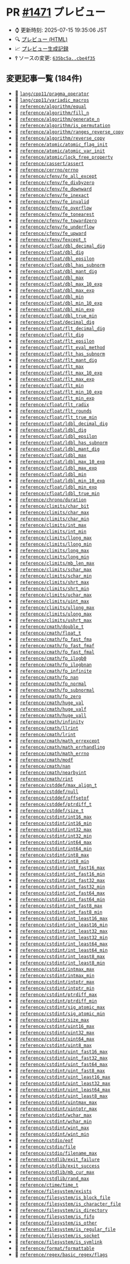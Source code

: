 # PR [\#1471](https://github.com/cpprefjp/site/pull/1471) プレビュー
- &#x231a; 更新時刻: 2025-07-15 19:35:06 JST
- &#x1f50d; [プレビュー (HTML)](https://cpprefjp.github.io/site/gen/pull/1471)
- &#x1f4c8; [プレビュー生成記録](https://github.com/cpprefjp/site/actions?query=event%3Apull_request_target+branch%3Afix-define-style)
- **&#x2AEF;** ソースの変更: [`635bc5a..cbe4f35`](https://github.com/cpprefjp/site/compare/635bc5a02c219ba0434326b9855e11daa37f6697..cbe4f356601c0cd5cd97d5239179914927df9354)

## 変更記事一覧 (184件)

- &#x1f4dd; [`lang/cpp11/pragma_operator`](https://cpprefjp.github.io/site/gen/pull/1471/lang/cpp11/pragma_operator.html)
- &#x1f4dd; [`lang/cpp11/variadic_macros`](https://cpprefjp.github.io/site/gen/pull/1471/lang/cpp11/variadic_macros.html)
- &#x1f4dd; [`reference/algorithm/equal`](https://cpprefjp.github.io/site/gen/pull/1471/reference/algorithm/equal.html)
- &#x1f4dd; [`reference/algorithm/fill_n`](https://cpprefjp.github.io/site/gen/pull/1471/reference/algorithm/fill_n.html)
- &#x1f4dd; [`reference/algorithm/generate_n`](https://cpprefjp.github.io/site/gen/pull/1471/reference/algorithm/generate_n.html)
- &#x1f4dd; [`reference/algorithm/is_permutation`](https://cpprefjp.github.io/site/gen/pull/1471/reference/algorithm/is_permutation.html)
- &#x1f4dd; [`reference/algorithm/ranges_reverse_copy`](https://cpprefjp.github.io/site/gen/pull/1471/reference/algorithm/ranges_reverse_copy.html)
- &#x1f4dd; [`reference/algorithm/reverse_copy`](https://cpprefjp.github.io/site/gen/pull/1471/reference/algorithm/reverse_copy.html)
- &#x1f4dd; [`reference/atomic/atomic_flag_init`](https://cpprefjp.github.io/site/gen/pull/1471/reference/atomic/atomic_flag_init.html)
- &#x1f4dd; [`reference/atomic/atomic_var_init`](https://cpprefjp.github.io/site/gen/pull/1471/reference/atomic/atomic_var_init.html)
- &#x1f4dd; [`reference/atomic/lock_free_property`](https://cpprefjp.github.io/site/gen/pull/1471/reference/atomic/lock_free_property.html)
- &#x1f4dd; [`reference/cassert/assert`](https://cpprefjp.github.io/site/gen/pull/1471/reference/cassert/assert.html)
- &#x1f4dd; [`reference/cerrno/errno`](https://cpprefjp.github.io/site/gen/pull/1471/reference/cerrno/errno.html)
- &#x1f4dd; [`reference/cfenv/fe_all_except`](https://cpprefjp.github.io/site/gen/pull/1471/reference/cfenv/fe_all_except.html)
- &#x1f4dd; [`reference/cfenv/fe_divbyzero`](https://cpprefjp.github.io/site/gen/pull/1471/reference/cfenv/fe_divbyzero.html)
- &#x1f4dd; [`reference/cfenv/fe_downward`](https://cpprefjp.github.io/site/gen/pull/1471/reference/cfenv/fe_downward.html)
- &#x1f4dd; [`reference/cfenv/fe_inexact`](https://cpprefjp.github.io/site/gen/pull/1471/reference/cfenv/fe_inexact.html)
- &#x1f4dd; [`reference/cfenv/fe_invalid`](https://cpprefjp.github.io/site/gen/pull/1471/reference/cfenv/fe_invalid.html)
- &#x1f4dd; [`reference/cfenv/fe_overflow`](https://cpprefjp.github.io/site/gen/pull/1471/reference/cfenv/fe_overflow.html)
- &#x1f4dd; [`reference/cfenv/fe_tonearest`](https://cpprefjp.github.io/site/gen/pull/1471/reference/cfenv/fe_tonearest.html)
- &#x1f4dd; [`reference/cfenv/fe_towardzero`](https://cpprefjp.github.io/site/gen/pull/1471/reference/cfenv/fe_towardzero.html)
- &#x1f4dd; [`reference/cfenv/fe_underflow`](https://cpprefjp.github.io/site/gen/pull/1471/reference/cfenv/fe_underflow.html)
- &#x1f4dd; [`reference/cfenv/fe_upward`](https://cpprefjp.github.io/site/gen/pull/1471/reference/cfenv/fe_upward.html)
- &#x1f4dd; [`reference/cfenv/fexcept_t`](https://cpprefjp.github.io/site/gen/pull/1471/reference/cfenv/fexcept_t.html)
- &#x1f4dd; [`reference/cfloat/dbl_decimal_dig`](https://cpprefjp.github.io/site/gen/pull/1471/reference/cfloat/dbl_decimal_dig.html)
- &#x1f4dd; [`reference/cfloat/dbl_dig`](https://cpprefjp.github.io/site/gen/pull/1471/reference/cfloat/dbl_dig.html)
- &#x1f4dd; [`reference/cfloat/dbl_epsilon`](https://cpprefjp.github.io/site/gen/pull/1471/reference/cfloat/dbl_epsilon.html)
- &#x1f4dd; [`reference/cfloat/dbl_has_subnorm`](https://cpprefjp.github.io/site/gen/pull/1471/reference/cfloat/dbl_has_subnorm.html)
- &#x1f4dd; [`reference/cfloat/dbl_mant_dig`](https://cpprefjp.github.io/site/gen/pull/1471/reference/cfloat/dbl_mant_dig.html)
- &#x1f4dd; [`reference/cfloat/dbl_max`](https://cpprefjp.github.io/site/gen/pull/1471/reference/cfloat/dbl_max.html)
- &#x1f4dd; [`reference/cfloat/dbl_max_10_exp`](https://cpprefjp.github.io/site/gen/pull/1471/reference/cfloat/dbl_max_10_exp.html)
- &#x1f4dd; [`reference/cfloat/dbl_max_exp`](https://cpprefjp.github.io/site/gen/pull/1471/reference/cfloat/dbl_max_exp.html)
- &#x1f4dd; [`reference/cfloat/dbl_min`](https://cpprefjp.github.io/site/gen/pull/1471/reference/cfloat/dbl_min.html)
- &#x1f4dd; [`reference/cfloat/dbl_min_10_exp`](https://cpprefjp.github.io/site/gen/pull/1471/reference/cfloat/dbl_min_10_exp.html)
- &#x1f4dd; [`reference/cfloat/dbl_min_exp`](https://cpprefjp.github.io/site/gen/pull/1471/reference/cfloat/dbl_min_exp.html)
- &#x1f4dd; [`reference/cfloat/dbl_true_min`](https://cpprefjp.github.io/site/gen/pull/1471/reference/cfloat/dbl_true_min.html)
- &#x1f4dd; [`reference/cfloat/decimal_dig`](https://cpprefjp.github.io/site/gen/pull/1471/reference/cfloat/decimal_dig.html)
- &#x1f4dd; [`reference/cfloat/flt_decimal_dig`](https://cpprefjp.github.io/site/gen/pull/1471/reference/cfloat/flt_decimal_dig.html)
- &#x1f4dd; [`reference/cfloat/flt_dig`](https://cpprefjp.github.io/site/gen/pull/1471/reference/cfloat/flt_dig.html)
- &#x1f4dd; [`reference/cfloat/flt_epsilon`](https://cpprefjp.github.io/site/gen/pull/1471/reference/cfloat/flt_epsilon.html)
- &#x1f4dd; [`reference/cfloat/flt_eval_method`](https://cpprefjp.github.io/site/gen/pull/1471/reference/cfloat/flt_eval_method.html)
- &#x1f4dd; [`reference/cfloat/flt_has_subnorm`](https://cpprefjp.github.io/site/gen/pull/1471/reference/cfloat/flt_has_subnorm.html)
- &#x1f4dd; [`reference/cfloat/flt_mant_dig`](https://cpprefjp.github.io/site/gen/pull/1471/reference/cfloat/flt_mant_dig.html)
- &#x1f4dd; [`reference/cfloat/flt_max`](https://cpprefjp.github.io/site/gen/pull/1471/reference/cfloat/flt_max.html)
- &#x1f4dd; [`reference/cfloat/flt_max_10_exp`](https://cpprefjp.github.io/site/gen/pull/1471/reference/cfloat/flt_max_10_exp.html)
- &#x1f4dd; [`reference/cfloat/flt_max_exp`](https://cpprefjp.github.io/site/gen/pull/1471/reference/cfloat/flt_max_exp.html)
- &#x1f4dd; [`reference/cfloat/flt_min`](https://cpprefjp.github.io/site/gen/pull/1471/reference/cfloat/flt_min.html)
- &#x1f4dd; [`reference/cfloat/flt_min_10_exp`](https://cpprefjp.github.io/site/gen/pull/1471/reference/cfloat/flt_min_10_exp.html)
- &#x1f4dd; [`reference/cfloat/flt_min_exp`](https://cpprefjp.github.io/site/gen/pull/1471/reference/cfloat/flt_min_exp.html)
- &#x1f4dd; [`reference/cfloat/flt_radix`](https://cpprefjp.github.io/site/gen/pull/1471/reference/cfloat/flt_radix.html)
- &#x1f4dd; [`reference/cfloat/flt_rounds`](https://cpprefjp.github.io/site/gen/pull/1471/reference/cfloat/flt_rounds.html)
- &#x1f4dd; [`reference/cfloat/flt_true_min`](https://cpprefjp.github.io/site/gen/pull/1471/reference/cfloat/flt_true_min.html)
- &#x1f4dd; [`reference/cfloat/ldbl_decimal_dig`](https://cpprefjp.github.io/site/gen/pull/1471/reference/cfloat/ldbl_decimal_dig.html)
- &#x1f4dd; [`reference/cfloat/ldbl_dig`](https://cpprefjp.github.io/site/gen/pull/1471/reference/cfloat/ldbl_dig.html)
- &#x1f4dd; [`reference/cfloat/ldbl_epsilon`](https://cpprefjp.github.io/site/gen/pull/1471/reference/cfloat/ldbl_epsilon.html)
- &#x1f4dd; [`reference/cfloat/ldbl_has_subnorm`](https://cpprefjp.github.io/site/gen/pull/1471/reference/cfloat/ldbl_has_subnorm.html)
- &#x1f4dd; [`reference/cfloat/ldbl_mant_dig`](https://cpprefjp.github.io/site/gen/pull/1471/reference/cfloat/ldbl_mant_dig.html)
- &#x1f4dd; [`reference/cfloat/ldbl_max`](https://cpprefjp.github.io/site/gen/pull/1471/reference/cfloat/ldbl_max.html)
- &#x1f4dd; [`reference/cfloat/ldbl_max_10_exp`](https://cpprefjp.github.io/site/gen/pull/1471/reference/cfloat/ldbl_max_10_exp.html)
- &#x1f4dd; [`reference/cfloat/ldbl_max_exp`](https://cpprefjp.github.io/site/gen/pull/1471/reference/cfloat/ldbl_max_exp.html)
- &#x1f4dd; [`reference/cfloat/ldbl_min`](https://cpprefjp.github.io/site/gen/pull/1471/reference/cfloat/ldbl_min.html)
- &#x1f4dd; [`reference/cfloat/ldbl_min_10_exp`](https://cpprefjp.github.io/site/gen/pull/1471/reference/cfloat/ldbl_min_10_exp.html)
- &#x1f4dd; [`reference/cfloat/ldbl_min_exp`](https://cpprefjp.github.io/site/gen/pull/1471/reference/cfloat/ldbl_min_exp.html)
- &#x1f4dd; [`reference/cfloat/ldbl_true_min`](https://cpprefjp.github.io/site/gen/pull/1471/reference/cfloat/ldbl_true_min.html)
- &#x1f4dd; [`reference/chrono/duration`](https://cpprefjp.github.io/site/gen/pull/1471/reference/chrono/duration.html)
- &#x1f4dd; [`reference/climits/char_bit`](https://cpprefjp.github.io/site/gen/pull/1471/reference/climits/char_bit.html)
- &#x1f4dd; [`reference/climits/char_max`](https://cpprefjp.github.io/site/gen/pull/1471/reference/climits/char_max.html)
- &#x1f4dd; [`reference/climits/char_min`](https://cpprefjp.github.io/site/gen/pull/1471/reference/climits/char_min.html)
- &#x1f4dd; [`reference/climits/int_max`](https://cpprefjp.github.io/site/gen/pull/1471/reference/climits/int_max.html)
- &#x1f4dd; [`reference/climits/int_min`](https://cpprefjp.github.io/site/gen/pull/1471/reference/climits/int_min.html)
- &#x1f4dd; [`reference/climits/llong_max`](https://cpprefjp.github.io/site/gen/pull/1471/reference/climits/llong_max.html)
- &#x1f4dd; [`reference/climits/llong_min`](https://cpprefjp.github.io/site/gen/pull/1471/reference/climits/llong_min.html)
- &#x1f4dd; [`reference/climits/long_max`](https://cpprefjp.github.io/site/gen/pull/1471/reference/climits/long_max.html)
- &#x1f4dd; [`reference/climits/long_min`](https://cpprefjp.github.io/site/gen/pull/1471/reference/climits/long_min.html)
- &#x1f4dd; [`reference/climits/mb_len_max`](https://cpprefjp.github.io/site/gen/pull/1471/reference/climits/mb_len_max.html)
- &#x1f4dd; [`reference/climits/schar_max`](https://cpprefjp.github.io/site/gen/pull/1471/reference/climits/schar_max.html)
- &#x1f4dd; [`reference/climits/schar_min`](https://cpprefjp.github.io/site/gen/pull/1471/reference/climits/schar_min.html)
- &#x1f4dd; [`reference/climits/shrt_max`](https://cpprefjp.github.io/site/gen/pull/1471/reference/climits/shrt_max.html)
- &#x1f4dd; [`reference/climits/shrt_min`](https://cpprefjp.github.io/site/gen/pull/1471/reference/climits/shrt_min.html)
- &#x1f4dd; [`reference/climits/uchar_max`](https://cpprefjp.github.io/site/gen/pull/1471/reference/climits/uchar_max.html)
- &#x1f4dd; [`reference/climits/uint_max`](https://cpprefjp.github.io/site/gen/pull/1471/reference/climits/uint_max.html)
- &#x1f4dd; [`reference/climits/ullong_max`](https://cpprefjp.github.io/site/gen/pull/1471/reference/climits/ullong_max.html)
- &#x1f4dd; [`reference/climits/ulong_max`](https://cpprefjp.github.io/site/gen/pull/1471/reference/climits/ulong_max.html)
- &#x1f4dd; [`reference/climits/ushrt_max`](https://cpprefjp.github.io/site/gen/pull/1471/reference/climits/ushrt_max.html)
- &#x1f4dd; [`reference/cmath/double_t`](https://cpprefjp.github.io/site/gen/pull/1471/reference/cmath/double_t.html)
- &#x1f4dd; [`reference/cmath/float_t`](https://cpprefjp.github.io/site/gen/pull/1471/reference/cmath/float_t.html)
- &#x1f4dd; [`reference/cmath/fp_fast_fma`](https://cpprefjp.github.io/site/gen/pull/1471/reference/cmath/fp_fast_fma.html)
- &#x1f4dd; [`reference/cmath/fp_fast_fmaf`](https://cpprefjp.github.io/site/gen/pull/1471/reference/cmath/fp_fast_fmaf.html)
- &#x1f4dd; [`reference/cmath/fp_fast_fmal`](https://cpprefjp.github.io/site/gen/pull/1471/reference/cmath/fp_fast_fmal.html)
- &#x1f4dd; [`reference/cmath/fp_ilogb0`](https://cpprefjp.github.io/site/gen/pull/1471/reference/cmath/fp_ilogb0.html)
- &#x1f4dd; [`reference/cmath/fp_ilogbnan`](https://cpprefjp.github.io/site/gen/pull/1471/reference/cmath/fp_ilogbnan.html)
- &#x1f4dd; [`reference/cmath/fp_infinite`](https://cpprefjp.github.io/site/gen/pull/1471/reference/cmath/fp_infinite.html)
- &#x1f4dd; [`reference/cmath/fp_nan`](https://cpprefjp.github.io/site/gen/pull/1471/reference/cmath/fp_nan.html)
- &#x1f4dd; [`reference/cmath/fp_normal`](https://cpprefjp.github.io/site/gen/pull/1471/reference/cmath/fp_normal.html)
- &#x1f4dd; [`reference/cmath/fp_subnormal`](https://cpprefjp.github.io/site/gen/pull/1471/reference/cmath/fp_subnormal.html)
- &#x1f4dd; [`reference/cmath/fp_zero`](https://cpprefjp.github.io/site/gen/pull/1471/reference/cmath/fp_zero.html)
- &#x1f4dd; [`reference/cmath/huge_val`](https://cpprefjp.github.io/site/gen/pull/1471/reference/cmath/huge_val.html)
- &#x1f4dd; [`reference/cmath/huge_valf`](https://cpprefjp.github.io/site/gen/pull/1471/reference/cmath/huge_valf.html)
- &#x1f4dd; [`reference/cmath/huge_vall`](https://cpprefjp.github.io/site/gen/pull/1471/reference/cmath/huge_vall.html)
- &#x1f4dd; [`reference/cmath/infinity`](https://cpprefjp.github.io/site/gen/pull/1471/reference/cmath/infinity.html)
- &#x1f4dd; [`reference/cmath/llrint`](https://cpprefjp.github.io/site/gen/pull/1471/reference/cmath/llrint.html)
- &#x1f4dd; [`reference/cmath/lrint`](https://cpprefjp.github.io/site/gen/pull/1471/reference/cmath/lrint.html)
- &#x1f4dd; [`reference/cmath/math_errexcept`](https://cpprefjp.github.io/site/gen/pull/1471/reference/cmath/math_errexcept.html)
- &#x1f4dd; [`reference/cmath/math_errhandling`](https://cpprefjp.github.io/site/gen/pull/1471/reference/cmath/math_errhandling.html)
- &#x1f4dd; [`reference/cmath/math_errno`](https://cpprefjp.github.io/site/gen/pull/1471/reference/cmath/math_errno.html)
- &#x1f4dd; [`reference/cmath/modf`](https://cpprefjp.github.io/site/gen/pull/1471/reference/cmath/modf.html)
- &#x1f4dd; [`reference/cmath/nan`](https://cpprefjp.github.io/site/gen/pull/1471/reference/cmath/nan.html)
- &#x1f4dd; [`reference/cmath/nearbyint`](https://cpprefjp.github.io/site/gen/pull/1471/reference/cmath/nearbyint.html)
- &#x1f4dd; [`reference/cmath/rint`](https://cpprefjp.github.io/site/gen/pull/1471/reference/cmath/rint.html)
- &#x1f4dd; [`reference/cstddef/max_align_t`](https://cpprefjp.github.io/site/gen/pull/1471/reference/cstddef/max_align_t.html)
- &#x1f4dd; [`reference/cstddef/null`](https://cpprefjp.github.io/site/gen/pull/1471/reference/cstddef/null.html)
- &#x1f4dd; [`reference/cstddef/offsetof`](https://cpprefjp.github.io/site/gen/pull/1471/reference/cstddef/offsetof.html)
- &#x1f4dd; [`reference/cstddef/ptrdiff_t`](https://cpprefjp.github.io/site/gen/pull/1471/reference/cstddef/ptrdiff_t.html)
- &#x1f4dd; [`reference/cstddef/size_t`](https://cpprefjp.github.io/site/gen/pull/1471/reference/cstddef/size_t.html)
- &#x1f4dd; [`reference/cstdint/int16_max`](https://cpprefjp.github.io/site/gen/pull/1471/reference/cstdint/int16_max.html)
- &#x1f4dd; [`reference/cstdint/int16_min`](https://cpprefjp.github.io/site/gen/pull/1471/reference/cstdint/int16_min.html)
- &#x1f4dd; [`reference/cstdint/int32_max`](https://cpprefjp.github.io/site/gen/pull/1471/reference/cstdint/int32_max.html)
- &#x1f4dd; [`reference/cstdint/int32_min`](https://cpprefjp.github.io/site/gen/pull/1471/reference/cstdint/int32_min.html)
- &#x1f4dd; [`reference/cstdint/int64_max`](https://cpprefjp.github.io/site/gen/pull/1471/reference/cstdint/int64_max.html)
- &#x1f4dd; [`reference/cstdint/int64_min`](https://cpprefjp.github.io/site/gen/pull/1471/reference/cstdint/int64_min.html)
- &#x1f4dd; [`reference/cstdint/int8_max`](https://cpprefjp.github.io/site/gen/pull/1471/reference/cstdint/int8_max.html)
- &#x1f4dd; [`reference/cstdint/int8_min`](https://cpprefjp.github.io/site/gen/pull/1471/reference/cstdint/int8_min.html)
- &#x1f4dd; [`reference/cstdint/int_fast16_max`](https://cpprefjp.github.io/site/gen/pull/1471/reference/cstdint/int_fast16_max.html)
- &#x1f4dd; [`reference/cstdint/int_fast16_min`](https://cpprefjp.github.io/site/gen/pull/1471/reference/cstdint/int_fast16_min.html)
- &#x1f4dd; [`reference/cstdint/int_fast32_max`](https://cpprefjp.github.io/site/gen/pull/1471/reference/cstdint/int_fast32_max.html)
- &#x1f4dd; [`reference/cstdint/int_fast32_min`](https://cpprefjp.github.io/site/gen/pull/1471/reference/cstdint/int_fast32_min.html)
- &#x1f4dd; [`reference/cstdint/int_fast64_max`](https://cpprefjp.github.io/site/gen/pull/1471/reference/cstdint/int_fast64_max.html)
- &#x1f4dd; [`reference/cstdint/int_fast64_min`](https://cpprefjp.github.io/site/gen/pull/1471/reference/cstdint/int_fast64_min.html)
- &#x1f4dd; [`reference/cstdint/int_fast8_max`](https://cpprefjp.github.io/site/gen/pull/1471/reference/cstdint/int_fast8_max.html)
- &#x1f4dd; [`reference/cstdint/int_fast8_min`](https://cpprefjp.github.io/site/gen/pull/1471/reference/cstdint/int_fast8_min.html)
- &#x1f4dd; [`reference/cstdint/int_least16_max`](https://cpprefjp.github.io/site/gen/pull/1471/reference/cstdint/int_least16_max.html)
- &#x1f4dd; [`reference/cstdint/int_least16_min`](https://cpprefjp.github.io/site/gen/pull/1471/reference/cstdint/int_least16_min.html)
- &#x1f4dd; [`reference/cstdint/int_least32_max`](https://cpprefjp.github.io/site/gen/pull/1471/reference/cstdint/int_least32_max.html)
- &#x1f4dd; [`reference/cstdint/int_least32_min`](https://cpprefjp.github.io/site/gen/pull/1471/reference/cstdint/int_least32_min.html)
- &#x1f4dd; [`reference/cstdint/int_least64_max`](https://cpprefjp.github.io/site/gen/pull/1471/reference/cstdint/int_least64_max.html)
- &#x1f4dd; [`reference/cstdint/int_least64_min`](https://cpprefjp.github.io/site/gen/pull/1471/reference/cstdint/int_least64_min.html)
- &#x1f4dd; [`reference/cstdint/int_least8_max`](https://cpprefjp.github.io/site/gen/pull/1471/reference/cstdint/int_least8_max.html)
- &#x1f4dd; [`reference/cstdint/int_least8_min`](https://cpprefjp.github.io/site/gen/pull/1471/reference/cstdint/int_least8_min.html)
- &#x1f4dd; [`reference/cstdint/intmax_max`](https://cpprefjp.github.io/site/gen/pull/1471/reference/cstdint/intmax_max.html)
- &#x1f4dd; [`reference/cstdint/intmax_min`](https://cpprefjp.github.io/site/gen/pull/1471/reference/cstdint/intmax_min.html)
- &#x1f4dd; [`reference/cstdint/intptr_max`](https://cpprefjp.github.io/site/gen/pull/1471/reference/cstdint/intptr_max.html)
- &#x1f4dd; [`reference/cstdint/intptr_min`](https://cpprefjp.github.io/site/gen/pull/1471/reference/cstdint/intptr_min.html)
- &#x1f4dd; [`reference/cstdint/ptrdiff_max`](https://cpprefjp.github.io/site/gen/pull/1471/reference/cstdint/ptrdiff_max.html)
- &#x1f4dd; [`reference/cstdint/ptrdiff_min`](https://cpprefjp.github.io/site/gen/pull/1471/reference/cstdint/ptrdiff_min.html)
- &#x1f4dd; [`reference/cstdint/sig_atomic_max`](https://cpprefjp.github.io/site/gen/pull/1471/reference/cstdint/sig_atomic_max.html)
- &#x1f4dd; [`reference/cstdint/sig_atomic_min`](https://cpprefjp.github.io/site/gen/pull/1471/reference/cstdint/sig_atomic_min.html)
- &#x1f4dd; [`reference/cstdint/size_max`](https://cpprefjp.github.io/site/gen/pull/1471/reference/cstdint/size_max.html)
- &#x1f4dd; [`reference/cstdint/uint16_max`](https://cpprefjp.github.io/site/gen/pull/1471/reference/cstdint/uint16_max.html)
- &#x1f4dd; [`reference/cstdint/uint32_max`](https://cpprefjp.github.io/site/gen/pull/1471/reference/cstdint/uint32_max.html)
- &#x1f4dd; [`reference/cstdint/uint64_max`](https://cpprefjp.github.io/site/gen/pull/1471/reference/cstdint/uint64_max.html)
- &#x1f4dd; [`reference/cstdint/uint8_max`](https://cpprefjp.github.io/site/gen/pull/1471/reference/cstdint/uint8_max.html)
- &#x1f4dd; [`reference/cstdint/uint_fast16_max`](https://cpprefjp.github.io/site/gen/pull/1471/reference/cstdint/uint_fast16_max.html)
- &#x1f4dd; [`reference/cstdint/uint_fast32_max`](https://cpprefjp.github.io/site/gen/pull/1471/reference/cstdint/uint_fast32_max.html)
- &#x1f4dd; [`reference/cstdint/uint_fast64_max`](https://cpprefjp.github.io/site/gen/pull/1471/reference/cstdint/uint_fast64_max.html)
- &#x1f4dd; [`reference/cstdint/uint_fast8_max`](https://cpprefjp.github.io/site/gen/pull/1471/reference/cstdint/uint_fast8_max.html)
- &#x1f4dd; [`reference/cstdint/uint_least16_max`](https://cpprefjp.github.io/site/gen/pull/1471/reference/cstdint/uint_least16_max.html)
- &#x1f4dd; [`reference/cstdint/uint_least32_max`](https://cpprefjp.github.io/site/gen/pull/1471/reference/cstdint/uint_least32_max.html)
- &#x1f4dd; [`reference/cstdint/uint_least64_max`](https://cpprefjp.github.io/site/gen/pull/1471/reference/cstdint/uint_least64_max.html)
- &#x1f4dd; [`reference/cstdint/uint_least8_max`](https://cpprefjp.github.io/site/gen/pull/1471/reference/cstdint/uint_least8_max.html)
- &#x1f4dd; [`reference/cstdint/uintmax_max`](https://cpprefjp.github.io/site/gen/pull/1471/reference/cstdint/uintmax_max.html)
- &#x1f4dd; [`reference/cstdint/uintptr_max`](https://cpprefjp.github.io/site/gen/pull/1471/reference/cstdint/uintptr_max.html)
- &#x1f4dd; [`reference/cstdint/wchar_max`](https://cpprefjp.github.io/site/gen/pull/1471/reference/cstdint/wchar_max.html)
- &#x1f4dd; [`reference/cstdint/wchar_min`](https://cpprefjp.github.io/site/gen/pull/1471/reference/cstdint/wchar_min.html)
- &#x1f4dd; [`reference/cstdint/wint_max`](https://cpprefjp.github.io/site/gen/pull/1471/reference/cstdint/wint_max.html)
- &#x1f4dd; [`reference/cstdint/wint_min`](https://cpprefjp.github.io/site/gen/pull/1471/reference/cstdint/wint_min.html)
- &#x1f4dd; [`reference/cstdio/eof`](https://cpprefjp.github.io/site/gen/pull/1471/reference/cstdio/eof.html)
- &#x1f4dd; [`reference/cstdio/file`](https://cpprefjp.github.io/site/gen/pull/1471/reference/cstdio/file.html)
- &#x1f4dd; [`reference/cstdio/filename_max`](https://cpprefjp.github.io/site/gen/pull/1471/reference/cstdio/filename_max.html)
- &#x1f4dd; [`reference/cstdlib/exit_failure`](https://cpprefjp.github.io/site/gen/pull/1471/reference/cstdlib/exit_failure.html)
- &#x1f4dd; [`reference/cstdlib/exit_success`](https://cpprefjp.github.io/site/gen/pull/1471/reference/cstdlib/exit_success.html)
- &#x1f4dd; [`reference/cstdlib/mb_cur_max`](https://cpprefjp.github.io/site/gen/pull/1471/reference/cstdlib/mb_cur_max.html)
- &#x1f4dd; [`reference/cstdlib/rand_max`](https://cpprefjp.github.io/site/gen/pull/1471/reference/cstdlib/rand_max.html)
- &#x1f4dd; [`reference/ctime/time_t`](https://cpprefjp.github.io/site/gen/pull/1471/reference/ctime/time_t.html)
- &#x1f4dd; [`reference/filesystem/exists`](https://cpprefjp.github.io/site/gen/pull/1471/reference/filesystem/exists.html)
- &#x1f4dd; [`reference/filesystem/is_block_file`](https://cpprefjp.github.io/site/gen/pull/1471/reference/filesystem/is_block_file.html)
- &#x1f4dd; [`reference/filesystem/is_character_file`](https://cpprefjp.github.io/site/gen/pull/1471/reference/filesystem/is_character_file.html)
- &#x1f4dd; [`reference/filesystem/is_directory`](https://cpprefjp.github.io/site/gen/pull/1471/reference/filesystem/is_directory.html)
- &#x1f4dd; [`reference/filesystem/is_fifo`](https://cpprefjp.github.io/site/gen/pull/1471/reference/filesystem/is_fifo.html)
- &#x1f4dd; [`reference/filesystem/is_other`](https://cpprefjp.github.io/site/gen/pull/1471/reference/filesystem/is_other.html)
- &#x1f4dd; [`reference/filesystem/is_regular_file`](https://cpprefjp.github.io/site/gen/pull/1471/reference/filesystem/is_regular_file.html)
- &#x1f4dd; [`reference/filesystem/is_socket`](https://cpprefjp.github.io/site/gen/pull/1471/reference/filesystem/is_socket.html)
- &#x1f4dd; [`reference/filesystem/is_symlink`](https://cpprefjp.github.io/site/gen/pull/1471/reference/filesystem/is_symlink.html)
- &#x1f4dd; [`reference/format/formattable`](https://cpprefjp.github.io/site/gen/pull/1471/reference/format/formattable.html)
- &#x1f4dd; [`reference/regex/basic_regex/flags`](https://cpprefjp.github.io/site/gen/pull/1471/reference/regex/basic_regex/flags.html)
